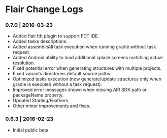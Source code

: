 # Flair Change Logs

### 0.7.0 | 2016-03-23
* Added flair.fdt plugin to support FDT IDE.
* Added tasks descriptions.
* Added assembleAll task execution when running gradle without task request.
* Added Android ability to load additional splash screens matching actual resolution.
* Fixed potential error when generating structures with multiple projects.
* Fixed variants directories default source paths.
* Optimized tasks execution (now generate/update structures only when gradle is executed without a task request).
* Improved error messages shown when missing AIR SDK path or packageName property.
* Updated Starling/Feathers.
* Other minor improvements and fixes.

### 0.6.3 | 2016-02-23
* Initial public beta

